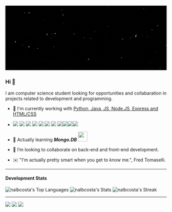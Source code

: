 ![](banner_gif.gif)
### Hi 👋
I am computer science student looking for opportunities and collabaration in projects related to development and programming.
- 🧠 I'm currently working with <u>Python, Java, JS, Node.JS, Express and HTML/CSS</u>
- <img src="https://cdn.jsdelivr.net/gh/devicons/devicon@latest/icons/html5/html5-original.svg" width = "30" /> <img src="https://cdn.jsdelivr.net/gh/devicons/devicon@latest/icons/css3/css3-original.svg" width = "30"/> <img src="https://cdn.jsdelivr.net/gh/devicons/devicon@latest/icons/javascript/javascript-original.svg" width = "30" />     <img src="https://cdn.jsdelivr.net/gh/devicons/devicon@latest/icons/express/express-original.svg" width = "30" /> <img src="https://cdn.jsdelivr.net/gh/devicons/devicon@latest/icons/nodejs/nodejs-original.svg" width = "30" /> <img src="https://cdn.jsdelivr.net/gh/devicons/devicon@latest/icons/mongodb/mongodb-original.svg" width = "30" /> <img src="https://cdn.jsdelivr.net/gh/devicons/devicon@latest/icons/postgresql/postgresql-original.svg" width = "30" /> <img src="https://cdn.jsdelivr.net/gh/devicons/devicon@latest/icons/mysql/mysql-original.svg" width = "30" /><img src="https://cdn.jsdelivr.net/gh/devicons/devicon@latest/icons/json/json-original.svg" width = "30" /><img src="https://cdn.jsdelivr.net/gh/devicons/devicon@latest/icons/java/java-original-wordmark.svg" width = "30" /><img src="https://cdn.jsdelivr.net/gh/devicons/devicon@latest/icons/python/python-original.svg" width = "30" />
          
          
- 📘 Actually learning ***Mongo.DB*** <img src="https://cdn.jsdelivr.net/gh/devicons/devicon@latest/icons/mongodb/mongodb-original.svg" width = "30" height = "30"/>
- 🤝 I’m looking to collaborate on back-end and front-end development. 
- ✉️ "I'm actually pretty smart when you get to know me.", Fred Tomaselli.
***
#### Development Stats
![nalbcosta's Top Languages](https://github-readme-stats.vercel.app/api/top-langs/?username=nalbcosta&theme=tokyonight&show_icons=true&hide_border=true&layout=compact) ![nalbcosta's Stats](https://github-readme-stats.vercel.app/api?username=nalbcosta&theme=tokyonight&show_icons=true&hide_border=true&count_private=true&layout=compact)
![nalbcosta's Streak](https://github-readme-streak-stats.herokuapp.com/?user=nalbcosta&theme=tokyonight&hide_border=true&layout=compact)

_____
[<img src="https://img.shields.io/badge/twitter-%231DA1F2.svg?&style=for-the-badge&logo=twitter&logoColor=white" />](https://twitter.com/SirFinn_) [<img src="https://img.shields.io/badge/linkedin-%230077B5.svg?&style=for-the-badge&logo=linkedin&logoColor=white" />](https://www.linkedin.com/in/nalbert-schwank-costa-santos-a42b17222/) [<img src = "https://img.shields.io/badge/instagram-%23E4405F.svg?&style=for-the-badge&logo=instagram&logoColor=white">](https://www.instagram.com/nalbcosta/)

